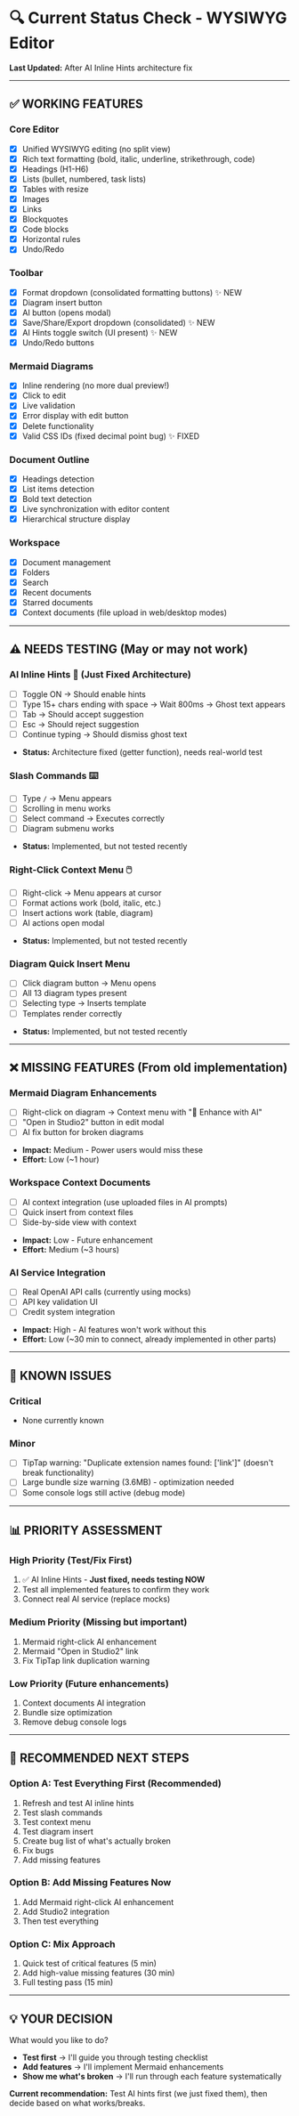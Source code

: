# 🔍 Current Status Check - WYSIWYG Editor

**Last Updated:** After AI Inline Hints architecture fix

---

## ✅ **WORKING FEATURES**

### **Core Editor**
- [x] Unified WYSIWYG editing (no split view)
- [x] Rich text formatting (bold, italic, underline, strikethrough, code)
- [x] Headings (H1-H6)
- [x] Lists (bullet, numbered, task lists)
- [x] Tables with resize
- [x] Images
- [x] Links
- [x] Blockquotes
- [x] Code blocks
- [x] Horizontal rules
- [x] Undo/Redo

### **Toolbar**
- [x] Format dropdown (consolidated formatting buttons) ✨ NEW
- [x] Diagram insert button
- [x] AI button (opens modal)
- [x] Save/Share/Export dropdown (consolidated) ✨ NEW
- [x] AI Hints toggle switch (UI present) ✨ NEW
- [x] Undo/Redo buttons

### **Mermaid Diagrams**
- [x] Inline rendering (no more dual preview!)
- [x] Click to edit
- [x] Live validation
- [x] Error display with edit button
- [x] Delete functionality
- [x] Valid CSS IDs (fixed decimal point bug) ✨ FIXED

### **Document Outline**
- [x] Headings detection
- [x] List items detection
- [x] Bold text detection
- [x] Live synchronization with editor content
- [x] Hierarchical structure display

### **Workspace**
- [x] Document management
- [x] Folders
- [x] Search
- [x] Recent documents
- [x] Starred documents
- [x] Context documents (file upload in web/desktop modes)

---

## ⚠️ **NEEDS TESTING** (May or may not work)

### **AI Inline Hints** 🤖 (Just Fixed Architecture)
- [ ] Toggle ON → Should enable hints
- [ ] Type 15+ chars ending with space → Wait 800ms → Ghost text appears
- [ ] Tab → Should accept suggestion
- [ ] Esc → Should reject suggestion
- [ ] Continue typing → Should dismiss ghost text
- **Status:** Architecture fixed (getter function), needs real-world test

### **Slash Commands** ⌨️
- [ ] Type `/` → Menu appears
- [ ] Scrolling in menu works
- [ ] Select command → Executes correctly
- [ ] Diagram submenu works
- **Status:** Implemented, but not tested recently

### **Right-Click Context Menu** 🖱️
- [ ] Right-click → Menu appears at cursor
- [ ] Format actions work (bold, italic, etc.)
- [ ] Insert actions work (table, diagram)
- [ ] AI actions open modal
- **Status:** Implemented, but not tested recently

### **Diagram Quick Insert Menu**
- [ ] Click diagram button → Menu opens
- [ ] All 13 diagram types present
- [ ] Selecting type → Inserts template
- [ ] Templates render correctly
- **Status:** Implemented, but not tested recently

---

## ❌ **MISSING FEATURES** (From old implementation)

### **Mermaid Diagram Enhancements**
- [ ] Right-click on diagram → Context menu with "🤖 Enhance with AI"
- [ ] "Open in Studio2" button in edit modal
- [ ] AI fix button for broken diagrams
- **Impact:** Medium - Power users would miss these
- **Effort:** Low (~1 hour)

### **Workspace Context Documents**
- [ ] AI context integration (use uploaded files in AI prompts)
- [ ] Quick insert from context files
- [ ] Side-by-side view with context
- **Impact:** Low - Future enhancement
- **Effort:** Medium (~3 hours)

### **AI Service Integration**
- [ ] Real OpenAI API calls (currently using mocks)
- [ ] API key validation UI
- [ ] Credit system integration
- **Impact:** High - AI features won't work without this
- **Effort:** Low (~30 min to connect, already implemented in other parts)

---

## 🐛 **KNOWN ISSUES**

### **Critical**
- None currently known

### **Minor**
- [ ] TipTap warning: "Duplicate extension names found: ['link']" (doesn't break functionality)
- [ ] Large bundle size warning (3.6MB) - optimization needed
- [ ] Some console logs still active (debug mode)

---

## 📊 **PRIORITY ASSESSMENT**

### **High Priority** (Test/Fix First)
1. ✅ AI Inline Hints - **Just fixed, needs testing NOW**
2. Test all implemented features to confirm they work
3. Connect real AI service (replace mocks)

### **Medium Priority** (Missing but important)
1. Mermaid right-click AI enhancement
2. Mermaid "Open in Studio2" link
3. Fix TipTap link duplication warning

### **Low Priority** (Future enhancements)
1. Context documents AI integration
2. Bundle size optimization
3. Remove debug console logs

---

## 🎯 **RECOMMENDED NEXT STEPS**

### **Option A: Test Everything First** (Recommended)
1. Refresh and test AI inline hints
2. Test slash commands
3. Test context menu
4. Test diagram insert
5. Create bug list of what's actually broken
6. Fix bugs
7. Add missing features

### **Option B: Add Missing Features Now**
1. Add Mermaid right-click AI enhancement
2. Add Studio2 integration
3. Then test everything

### **Option C: Mix Approach**
1. Quick test of critical features (5 min)
2. Add high-value missing features (30 min)
3. Full testing pass (15 min)

---

## 💡 **YOUR DECISION**

What would you like to do?
- **Test first** → I'll guide you through testing checklist
- **Add features** → I'll implement Mermaid enhancements
- **Show me what's broken** → I'll run through each feature systematically

**Current recommendation:** Test AI hints first (we just fixed them), then decide based on what works/breaks.
